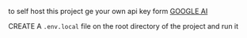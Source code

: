 to self host this project ge your own api key form [GOOGLE AI](https://makersuite.google.com/app/u/2/)


CREATE A `.env.local` file on the root directory of the project and run it 
